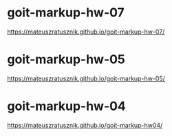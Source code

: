 # goit-markup-hw-07
https://mateuszratusznik.github.io/goit-markup-hw-07/

# goit-markup-hw-05
https://mateuszratusznik.github.io/goit-markup-hw-05/

# goit-markup-hw-04
https://mateuszratusznik.github.io/goit-markup-hw04/
